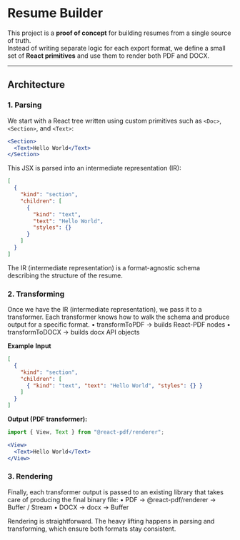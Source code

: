 # Resume Builder

This project is a **proof of concept** for building resumes from a single source of truth.  
Instead of writing separate logic for each export format, we define a small set of **React primitives** and use them to render both PDF and DOCX.

---

## Architecture

### 1. Parsing
We start with a React tree written using custom primitives such as `<Doc>`, `<Section>`, and `<Text>`:

```jsx
<Section>
  <Text>Hello World</Text>
</Section>
```
This JSX is parsed into an intermediate representation (IR):

```json
[
  {
    "kind": "section",
    "children": [
      {
        "kind": "text",
        "text": "Hello World",
        "styles": {}
      }
    ]
  }
]
```
The IR (intermediate representation) is a format-agnostic schema describing the structure of the resume.

### 2. Transforming
Once we have the IR (intermediate representation), we pass it to a transformer. Each transformer knows how to walk the schema and produce output for a specific format.
	•	transformToPDF → builds React-PDF nodes
	•	transformToDOCX → builds docx API objects

**Example**
**Input**
```json
[
  {
    "kind": "section",
    "children": [
      { "kind": "text", "text": "Hello World", "styles": {} }
    ]
  }
]
```
**Output (PDF transformer):**
```jsx
import { View, Text } from "@react-pdf/renderer";

<View>
  <Text>Hello World</Text>
</View>
```

### 3. Rendering
Finally, each transformer output is passed to an existing library that takes care of producing the final binary file:
	•	PDF → @react-pdf/renderer → Buffer / Stream
	•	DOCX → docx → Buffer

Rendering is straightforward. The heavy lifting happens in parsing and transforming, which ensure both formats stay consistent.

